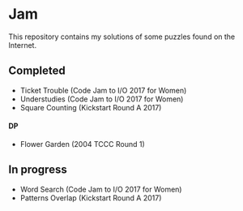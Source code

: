 Jam
====

This repository contains my solutions of some puzzles found on the Internet.

## Completed
- Ticket Trouble (Code Jam to I/O 2017 for Women)
- Understudies (Code Jam to I/O 2017 for Women)
- Square Counting (Kickstart Round A 2017)

#### DP
- Flower Garden (2004 TCCC Round 1)

## In progress
- Word Search (Code Jam to I/O 2017 for Women)
- Patterns Overlap (Kickstart Round A 2017)